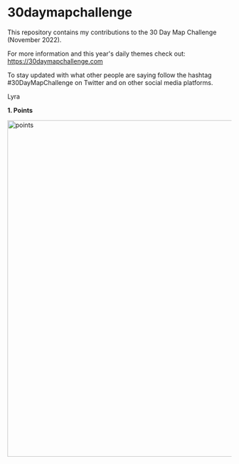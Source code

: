 # 30daymapchallenge

This repository contains my contributions to the 30 Day Map Challenge (November 2022).

For more information and this year's daily themes check out: https://30daymapchallenge.com 

To stay updated with what other people are saying follow the hashtag #30DayMapChallenge on Twitter and on other social media platforms. 

Lyra

**1. Points**

<img width="754" alt="points" src="https://user-images.githubusercontent.com/48390902/199344637-4553f3dc-4359-4ec3-8efa-b98f3b9bc8d6.png">
